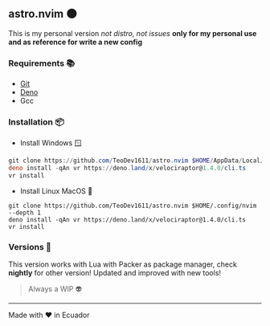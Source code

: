## astro.nvim :new_moon:

This is my personal version _not distro, not issues_ **only for my personal use
and as reference for write a new config**

### Requirements :books:

- [Git](https://git-scm.com)
- [Deno](https://deno.land)
- Gcc

### Installation :package:

- Install Windows :window:

```ps1
git clone https://github.com/TeoDev1611/astro.nvim $HOME/AppData/Local/nvim --depth 1
deno install -qAn vr https://deno.land/x/velociraptor@1.4.0/cli.ts
vr install
```

- Install Linux MacOS :apple:

```
git clone https://github.com/TeoDev1611/astro.nvim $HOME/.config/nvim --depth 1
deno install -qAn vr https://deno.land/x/velociraptor@1.4.0/cli.ts
vr install
```

### Versions :mega:

This version works with Lua with Packer as package manager, check **nightly**
for other version! Updated and improved with new tools!

> Always a WIP :alien:

---

Made with :heart: in Ecuador
